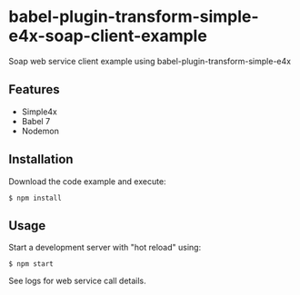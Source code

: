 # babel-plugin-transform-simple-e4x-soap-client-example

Soap web service client example using babel-plugin-transform-simple-e4x

## Features

* Simple4x
* Babel 7
* Nodemon

## Installation

Download the code example and execute:

```shell
$ npm install
```

## Usage

Start a development server with "hot reload" using:

```shell
$ npm start
```

See logs for web service call details.
